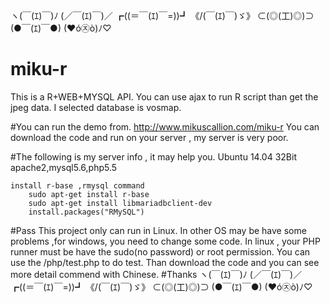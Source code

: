 ヽ(￣(ｴ)￣)ﾉ  (／￣(ｴ)￣)／ ┏((＝￣(ｴ)￣=))┛ 《/(￣(ｴ)￣)ゞ》 ⊂(◎(工)◎)⊃ (●￣(ｴ)￣●) (♥ó㉨ò)ﾉ♡
# miku-r
This is a R+WEB+MYSQL API. You can use ajax to run R script than get the jpeg data. I selected database is vosmap.

#You can run the demo from.
    http://www.mikuscallion.com/miku-r
    You can download the code and run on your server , my server is very poor.

#The following is my server info , it may help you.
    Ubuntu 14.04 32Bit
    apache2,mysql5.6,php5.5
    
    install r-base ,rmysql command
        sudo apt-get install r-base
        sudo apt-get install libmariadbclient-dev
        install.packages("RMySQL")
#Pass
    This project only can run in Linux.
    In other OS may be have some problems ,for windows, you need to change some code.
    In linux , your PHP runner must be have the sudo(no password) or root permission.
    You can use the /php/test.php to do test.
    Than download the code and you can see more detail commend with Chinese.
#Thanks
ヽ(￣(ｴ)￣)ﾉ  (／￣(ｴ)￣)／ ┏((＝￣(ｴ)￣=))┛ 《/(￣(ｴ)￣)ゞ》 ⊂(◎(工)◎)⊃ (●￣(ｴ)￣●) (♥ó㉨ò)ﾉ♡

